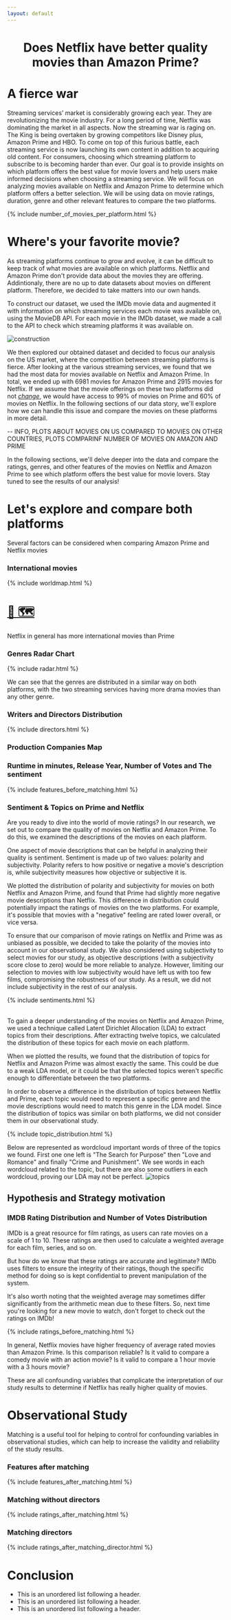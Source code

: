 ```yaml
---
layout: default
---
```


<center> <h1>Does Netflix have better quality movies than Amazon Prime?</h1> </center>

# A fierce war 

Streaming services’ market is considerably growing each year. They are revolutionizing the movie industry. For a long period of time, Netflix was dominating the market in all aspects. Now the streaming war is raging on. The King is being overtaken by growing competitors like Disney plus, Amazon Prime and HBO. To come on top of this furious battle, each streaming service is now launching its own content in addition to acquiring old content. For consumers, choosing which streaming platform to subscribe to is becoming harder than ever. Our goal is to provide insights on which platform offers the best value for movie lovers and help users make informed decisions when choosing a streaming service. We will focus on analyzing movies available on Netflix and Amazon Prime to determine which platform offers a better selection. We will be using data on movie ratings, duration, genre and other relevant features to compare the two platforms.

{% include number_of_movies_per_platform.html %}


# Where's your favorite movie?

As streaming platforms continue to grow and evolve, it can be difficult to keep track of what movies are available on which platforms. Netflix and Amazon Prime don't provide data about the movies they are offering. Addintionaly, there are no up to date datasets about movies on different platform. Therefore, we decided to take matters into our own hands.

To construct our dataset, we used the IMDb movie data and augmented it with information on which streaming services each movie was available on, using the MovieDB API. For each movie in the IMDb dataset, we made a call to the API to check which streaming platforms it was available on. 

![construction](assets/images/construction.jpeg)  

We then explored our obtained dataset and decided to focus our analysis on the US market, where the competition between streaming platforms is fierce. After looking at the various streaming services, we found that we had the most data for movies available on Netflix and Amazon Prime. In total, we ended up with 6981 movies for Amazon Prime and 2915 movies for Netflix. If we assume that the movie offerings on these two platforms did not *[change](https://blog.reelgood.com/which-streaming-service-offers-the-best-bang-for-your-buck)*, we would have access to 99% of movies on Prime and 60% of movies on Netflix. In the following sections of our data story, we'll explore how we can handle this issue and compare the movies on these platforms in more detail.



-- INFO, PLOTS ABOUT MOVIES ON US COMPARED TO MOVIES ON OTHER COUNTRIES, PLOTS COMPARINF NUMBER OF MOVIES ON AMAZON AND PRIME

In the following sections, we'll delve deeper into the data and compare the ratings, genres, and other features of the movies on Netflix and Amazon Prime to see which platform offers the best value for movie lovers. Stay tuned to see the results of our analysis!


# Let's explore and compare both platforms

Several factors can be considered when comparing Amazon Prime and Netflix movies

### International movies
{% include worldmap.html %}
# [🔎 🗺️](another-page.md)
Netflix in general has more international movies than Prime

### Genres Radar Chart 
{% include radar.html %}

We can see that the genres are distributed in a similar way on both platforms, with the two streaming services having more drama movies than any other genre.


### Writers and Directors Distribution
{% include directors.html %}
### Production Companies Map

### Runtime in minutes, Release Year, Number of Votes and The sentiment
{% include features_before_matching.html %}



### Sentiment & Topics on Prime and Netflix

Are you ready to dive into the world of movie ratings? In our research, we set out to compare the quality of movies on Netflix and Amazon Prime. To do this, we examined the descriptions of the movies on each platform.

One aspect of movie descriptions that can be helpful in analyzing their quality is sentiment. Sentiment is made up of two values: polarity and subjectivity. Polarity refers to how positive or negative a movie's description is, while subjectivity measures how objective or subjective it is.

We plotted the distribution of polarity and subjectivity for movies on both Netflix and Amazon Prime, and found that Prime had slightly more negative movie descriptions than Netflix. This difference in distribution could potentially impact the ratings of movies on the two platforms. For example, it's possible that movies with a "negative" feeling are rated lower overall, or vice versa.

To ensure that our comparison of movie ratings on Netflix and Prime was as unbiased as possible, we decided to take the polarity of the movies into account in our observational study. We also considered using subjectivity to select movies for our study, as objective descriptions (with a subjectivity score close to zero) would be more reliable to analyze. However, limiting our selection to movies with low subjectivity would have left us with too few films, compromising the robustness of our study. As a result, we did not include subjectivity in the rest of our analysis.

{% include sentiments.html %}
<br/><br/>

To gain a deeper understanding of the movies on Netflix and Amazon Prime, we used a technique called Latent Dirichlet Allocation (LDA) to extract topics from their descriptions. After extracting twelve topics, we calculated the distribution of these topics for each movie on each platform.

When we plotted the results, we found that the distribution of topics for Netflix and Amazon Prime was almost exactly the same. This could be due to a weak LDA model, or it could be that the selected topics weren't specific enough to differentiate between the two platforms.

In order to observe a difference in the distribution of topics between Netflix and Prime, each topic would need to represent a specific genre and the movie descriptions would need to match this genre in the LDA model. Since the distribution of topics was similar on both platforms, we did not consider them in our observational study.

{% include topic_distribution.html %}

Below are represented as wordcloud important words of three of the topics we found. First one one left is 
"The Search for Purpose" then  "Love and Romance" and finally "Crime and Punishment". We see words in each 
wordcloud related to the topic, but there are also some outliers in each wordcloud, proving our LDA may not be perfect.
![topics](assets/images/wordcloud.png)

## Hypothesis and Strategy motivation

### IMDB Rating Distribution and Number of Votes Distribution
IMDb is a great resource for film ratings, as users can rate movies on a scale of 1 to 10. These ratings are then used to calculate a weighted average for each film, series, and so on.

But how do we know that these ratings are accurate and legitimate? IMDb uses filters to ensure the integrity of their ratings, though the specific method for doing so is kept confidential to prevent manipulation of the system.

It's also worth noting that the weighted average may sometimes differ significantly from the arithmetic mean due to these filters. So, next time you're looking for a new movie to watch, don't forget to check out the ratings on IMDb!

{% include ratings_before_matching.html %}

In general, Netflix movies have higher frequency of average rated movies than Amazon Prime. Is this comparison reliable?
Is it valid to compare a comedy movie with an action movie? Is it valid to compare a 1 
hour movie with a 3 hours movie? 

These are all confounding variables that complicate the interpretation of our study results to determine if Netflix 
has really higher quality of movies.


# Observational Study

Matching is a useful tool for helping to control for confounding variables in observational studies, 
which can help to increase the validity and reliability of the study results.

### Features after matching
{% include features_after_matching.html %}
### Matching without directors
{% include ratings_after_matching.html %}
### Matching directors 
{% include ratings_after_matching_director.html %}

# Conclusion

*   This is an unordered list following a header.
*   This is an unordered list following a header.
*   This is an unordered list following a header.
